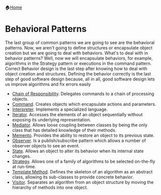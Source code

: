 :house:[Home](https://github.com/DevilsTear/go-design-patterns/README.md "Table of Contents")
# Behavioral Patterns
The last group of common patterns we are going to see are the behavioral patterns. Now,
we aren't going to define structures or encapsulate object creation but we are going to deal
with behaviors.
What's to deal with in behavior patterns? Well, now we will encapsulate behaviors, for
example, algorithms in the Strategy pattern or executions in the command pattern.
Correct Behavior design is the last step after knowing how to deal with object creation and
structures. Defining the behavior correctly is the last step of good software design because,
all in all, good software design lets us improve algorithms and fix errors easily

-   [Chain of Responsibility](https://github.com/DevilsTear/go-design-patterns/gang-of-four/behavioral/chain-of-responsibility/README.md "Chain of Responsibility Design Pattern in Go"). Delegates commands to a chain of processing objects.
-   [Command](https://github.com/DevilsTear/go-design-patterns/gang-of-four/behavioral/command/README.md "Command Design Pattern in Go"). Creates objects which encapsulate actions and parameters.
-   [Interpreter](https://github.com/DevilsTear/go-design-patterns/gang-of-four/behavioral/interpreter/README.md "Interpreter Design Pattern in Go"). Implements a specialized language.
-   [Iterator](https://github.com/DevilsTear/go-design-patterns/gang-of-four/behavioral/iterator/README.md "Iterator Design Pattern in Go"). Accesses the elements of an object sequentially without exposing its underlying representation.
-   [Mediator](https://github.com/DevilsTear/go-design-patterns/gang-of-four/behavioral/mediator/README.md "Mediator Design Pattern in Go"). Allows loose coupling between classes by being the only class that has detailed knowledge of their methods.
-   [Memento](https://github.com/DevilsTear/go-design-patterns/gang-of-four/behavioral/memento/README.md "Memento Design Pattern in Go"). Provides the ability to restore an object to its previous state.
-   [Observer](https://github.com/DevilsTear/go-design-patterns/gang-of-four/behavioral/observer/README.md "Observer Design Pattern in Go"). Is a publish/subscribe pattern which allows a number of observer objects to see an event.
-   [State](https://github.com/DevilsTear/go-design-patterns/gang-of-four/behavioral/state/README.md "State Design Pattern in Go"). Allows an object to alter its behavior when its internal state changes.
-   [Strategy](https://github.com/DevilsTear/go-design-patterns/gang-of-four/behavioral/strategy/ "Strategy Design Pattern in Go"). Allows one of a family of algorithms to be selected on-the-fly at run-time.
-   [Template Method](https://github.com/DevilsTear/go-design-patterns/gang-of-four/behavioral/template/README.md "Template Method Design Pattern in Go"). Defines the skeleton of an algorithm as an abstract class, allowing its sub-classes to provide concrete behavior.
-   [Visitor](https://github.com/DevilsTear/go-design-patterns/gang-of-four/behavioral/visitor/README.md "Visitor Design Pattern in Go"). Separates an algorithm from an object structure by moving the hierarchy of methods into one object.